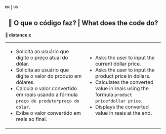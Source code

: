 <sup><sub><b><span style="font-size: 10px; font-family: Arial, sans-serif;">BR</span></b></sub></sup> | <sup><sub><b><span style="font-size: 10px; font-family: Arial, sans-serif;">US</span></b></sub></sup>

<div style="text-align: center;">
  <h2>🧩 O que o código faz? | What does the code do?</h2>
</div>

<p><strong>📌 distance.c</strong></p>
<table>
  <tr>
    <td>
      <ul>
        <li>Solicita ao usuário que digite o preço atual do dólar.</li>
        <li>Solicita ao usuário que digite o valor do produto em dólares.</li>
        <li>Calcula o valor convertido em reais usando a fórmula <code>preço do produto*preço do dólar</code>.</li>
        <li>Exibe o valor convertido em reais ao final.</li>
      </ul>
    </td>
    <td>
      <ul>
        <li>Asks the user to input the current dollar price.</li>
        <li>Asks the user to input the product price in dollars.</li>
        <li>Calculates the converted value in reais using the formula <code>product price*dollar price</code>.</li>
        <li>Displays the converted value in reais at the end.</li>
      </ul>
    </td>
  </tr>
</table>
